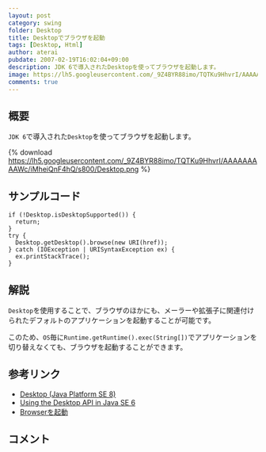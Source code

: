 ```yaml
---
layout: post
category: swing
folder: Desktop
title: Desktopでブラウザを起動
tags: [Desktop, Html]
author: aterai
pubdate: 2007-02-19T16:02:04+09:00
description: JDK 6で導入されたDesktopを使ってブラウザを起動します。
image: https://lh5.googleusercontent.com/_9Z4BYR88imo/TQTKu9HhvrI/AAAAAAAAAWc/iMheiQnF4hQ/s800/Desktop.png
comments: true
---
```

## 概要
`JDK 6`で導入された`Desktop`を使ってブラウザを起動します。

{% download https://lh5.googleusercontent.com/_9Z4BYR88imo/TQTKu9HhvrI/AAAAAAAAAWc/iMheiQnF4hQ/s800/Desktop.png %}

## サンプルコード
<pre class="prettyprint"><code>if (!Desktop.isDesktopSupported()) {
  return;
}
try {
  Desktop.getDesktop().browse(new URI(href));
} catch (IOException | URISyntaxException ex) {
  ex.printStackTrace();
}
</code></pre>

## 解説
`Desktop`を使用することで、ブラウザのほかにも、メーラーや拡張子に関連付けられたデフォルトのアプリケーションを起動することが可能です。

このため、`OS`毎に`Runtime.getRuntime().exec(String[])`でアプリケーションを切り替えなくても、ブラウザを起動することができます。

## 参考リンク
- [Desktop (Java Platform SE 8)](https://docs.oracle.com/javase/jp/8/docs/api/java/awt/Desktop.html)
- [Using the Desktop API in Java SE 6](http://www.oracle.com/technetwork/articles/javase/index-135182.html)
- [Browserを起動](https://ateraimemo.com/Swing/BrowserLauncher.html)

<!-- dummy comment line for breaking list -->

## コメント
